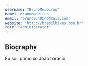 ```yaml
---
username: "BrunoMedeiros"
name: "BrunoMedeiros"
email: "bruno2640@hotmail.com"
website: "http://brasilbikes.com.br"
role: "administrator"
---
```


## Biography

Eu sou primo do João horácio